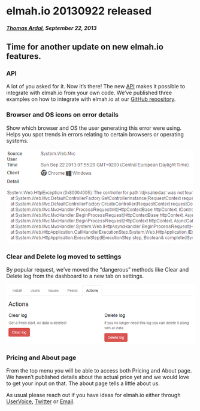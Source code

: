 # elmah.io 20130922 released

##### [Thomas Ardal](http://elmah.io/about/), September 22, 2013

## Time for another update on new elmah.io features.

### API 
A lot of you asked for it. Now it’s there! The new [API](http://elmah.io/api/) makes it possible to integrate with elmah.io from your own code. We’ve published three examples on how to integrate with elmah.io at our [GitHub repository](https://github.com/elmahio/Elmah.Io.Examples).

### Browser and OS icons on error details
Show which browser and OS the user generating this error were using. Helps you spot trends in errors relating to certain browsers or operating systems.

![Browser icons](/images/browsericons.png)

### Clear and Delete log moved to settings
By popular request, we’ve moved the “dangerous” methods like Clear and Delete log from the dashboard to a new tab on settings.

![Danger](/images/danger.png)

### Pricing and About page
From the top menu you will be able to access both Pricing and About page. We haven’t published details about the actual price yet and we would love to get your input on that. The about page tells a little about us.

As usual please reach out if you have ideas for elmah.io either through [UserVoice](http://elmahio.uservoice.com/), [Twitter](https://twitter.com/elmah_io) or [Email](mailto:info@elmah.io).

